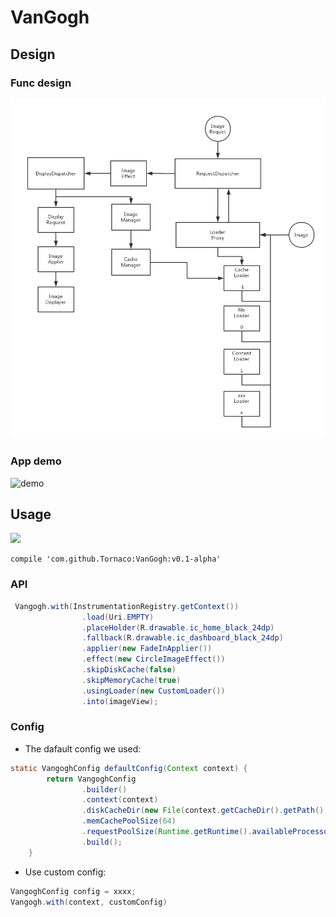 # VanGogh

## Design

### Func design

![flow](design/func_design.png)

### App demo

![demo](design/app_demo.gif)

## Usage

[![](https://jitpack.io/v/Tornaco/VanGogh.svg)](https://jitpack.io/#Tornaco/VanGogh)

```
compile 'com.github.Tornaco:VanGogh:v0.1-alpha'
```

### API

```java
 Vangogh.with(InstrumentationRegistry.getContext())
                .load(Uri.EMPTY)
                .placeHolder(R.drawable.ic_home_black_24dp)
                .fallback(R.drawable.ic_dashboard_black_24dp)
                .applier(new FadeInApplier())
                .effect(new CircleImageEffect())
                .skipDiskCache(false)
                .skipMemoryCache(true)
                .usingLoader(new CustomLoader())
                .into(imageView);
```

### Config

* The dafault config we used:
```java
static VangoghConfig defaultConfig(Context context) {
        return VangoghConfig
                .builder()
                .context(context)
                .diskCacheDir(new File(context.getCacheDir().getPath() + File.separator + "disk_cache"))
                .memCachePoolSize(64)
                .requestPoolSize(Runtime.getRuntime().availableProcessors() / 4)
                .build();
    }

```

* Use custom config:
```java
VangoghConfig config = xxxx;
Vangogh.with(context, customConfig)
```

